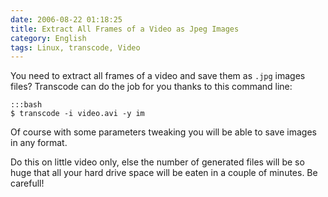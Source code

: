 ```yaml
---
date: 2006-08-22 01:18:25
title: Extract All Frames of a Video as Jpeg Images
category: English
tags: Linux, transcode, Video
---
```


You need to extract all frames of a video and save them as `.jpg` images files? Transcode can do the job for you thanks to this command line:

    :::bash
    $ transcode -i video.avi -y im

Of course with some parameters tweaking you will be able to save images in any format.

Do this on little video only, else the number of generated files will be so huge that all your hard drive space will be eaten in a couple of minutes. Be carefull!

